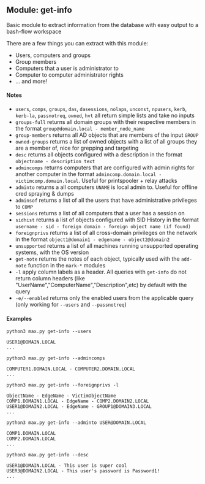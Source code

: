## Module: get-info

Basic module to extract information from the database with easy output to a bash-flow workspace

There are a few things you can extract with this module:
* Users, computers and groups
* Group members
* Computers that a user is administrator to
* Computer to computer administrator rights
* ... and more!


#### Notes

* `users`, `comps`, `groups`, `das`, `dasessions`, `nolaps`, `unconst`, `npusers`, `kerb`, `kerb-la`, `passnotreq`, `owned`, `hvt`  all return simple lists and take no inputs
* `groups-full` returns all domain groups with their respective members in the format `group@domain.local - member_node_name`
* `group-members` returns all AD objects that are members of the input `GROUP`
* `owned-groups` returns a list of owned objects with a list of all groups they are a member of, nice for grepping and targeting
* `desc` returns all objects configured with a description in the format `objectname - description text`
* `admincomps` returns computers that are configured with admin rights for another computer in the format `admincomp.domain.local - victimcomp.domain.local`. Useful for printspooler + relay attacks
* `adminto` returns a all computers `UNAME` is local admin to. Useful for offline cred spraying & dumps
* `adminsof` returns a list of all the users that have administrative privileges to `COMP`
* `sessions` returns a list of all computers that a user has a session on
* `sidhist` returns a list of objects configured with SID History in the format `username - sid - foreign domain - foreign object name (if found)`
* `foreignprivs` returns a list of all cross-domain privileges on the network in the format `object1@domain1 - edgename - object2@domain2`
* `unsupported` returns a list of all machines running unsupported operating systems, with the OS version
* `get-note` returns the notes of each object, typically used with the `add-note` function in the `mark-*` modules
* `-l` apply column labels as a header. All queries with `get-info` do not return column headers (like "UserName","ComputerName","Description",etc) by default with the query
* `-e/--enabled` returns only the enabled users from the applicable query (only working for `--users` and `--passnotreq`)


#### Examples

```
python3 max.py get-info --users

USER1@DOMAIN.LOCAL
...
```

```
python3 max.py get-info --admincomps

COMPUTER1.DOMAIN.LOCAL - COMPUTER2.DOMAIN.LOCAL
...
```

```
python3 max.py get-info --foreignprivs -l

ObjectName - EdgeName - VictimObjectName
COMP1.DOMAIN1.LOCAL - EdgeName - COMP2.DOMAIN2.LOCAL
USER1@DOMAIN2.LOCAL - EdgeName - GROUP1@DOMAIN3.LOCAL
...
```

```
python3 max.py get-info --adminto USER@DOMAIN.LOCAL

COMP1.DOMAIN.LOCAL
COMP2.DOMAIN.LOCAL
...
```

```
python3 max.py get-info --desc

USER1@DOMAIN.LOCAL - This user is super cool
USER3@DOMAIN2.LOCAL - This user's password is Password1!
...
```

